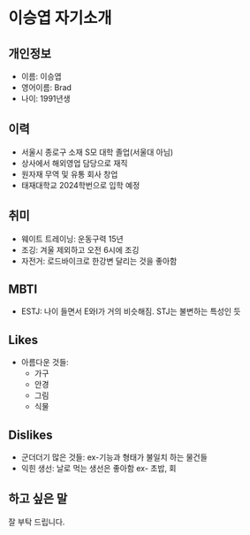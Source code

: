 이승엽 자기소개
===============
개인정보
--------
* 이름: 이승엽
* 영어이름: Brad
* 나이: 1991년생

이력
----
* 서울시 종로구 소재 S모 대학 졸업(서울대 아님)
* 상사에서 해외영업 담당으로 재직
* 원자재 무역 및 유통 회사 창업
* 태재대학교 2024학번으로 입학 예정

취미
----
* 웨이트 트레이닝: 운동구력 15년
* 조깅: 겨울 제외하고 오전 6시에 조깅
* 자전거: 로드바이크로 한강변 달리는 것을 좋아함

MBTI
-----
* ESTJ: 나이 들면서 E와I가 거의 비슷해짐. STJ는 불변하는 특성인 듯

Likes
-----
* 아름다운 것들:
  + 가구
  + 안경
  + 그림
  + 식물

Dislikes
--------
* 군더더기 많은 것들: ex-기능과 형태가 불일치 하는 물건들
* 익힌 생선: 날로 먹는 생선은 좋아함 ex- 초밥, 회

하고 싶은 말
------------
잘 부탁 드립니다.
